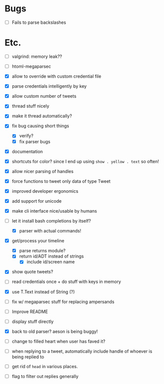 # Bugs
- [ ] Fails to parse backslashes
# Etc.
- [ ] valgrind: memory leak??

- [ ] htoml-megaparsec
- [x] allow to override with custom credential file
- [x] parse credentials intelligently by key
- [x] allow custom number of tweets
- [x] thread stuff nicely
- [x] make it thread automatically?
- [x] fix bug causing short things
  - [x] verify? 
  - [x] fix parser bugs
- [x] documentation
- [x] shortcuts for color? since I end up using `show . yellow . text` so often! 
- [x] allow nicer parsing of handles
- [x] force functions to tweet only data of type Tweet
- [x] improved developer ergonomics
- [x] add support for unicode
- [x] make cli interface nice/usable by humans
- [ ] let it install bash completions by itself? 
  - [x] parser with actual commands! 
- [x] get/process your timeline
  - [x] parse returns module?
  - [x] return id/ADT instead of strings
    - [x] include id/screen name
- [x] show quote tweets?
- [ ] read credentials once + do stuff with keys in memory
- [x] use T.Text instead of String (?)
- [ ] fix w/ megaparsec stuff for replacing ampersands
- [ ] Improve README
- [ ] display stuff directly
- [x] back to old parser? aeson is being buggy!
- [ ] change to filled heart when user has faved it?
- [ ] when replying to a tweet, automatically include handle of whoever is being
  replied to
- [ ] get rid of `head` in various places.
- [ ] flag to filter out replies generally
